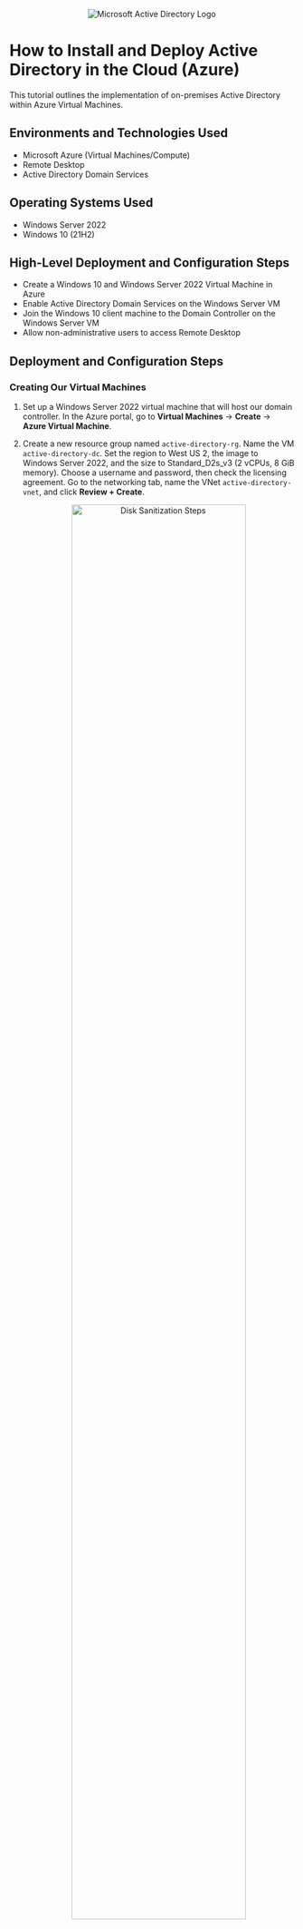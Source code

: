 <p align="center">
  <img src="https://i.imgur.com/pU5A58S.png" alt="Microsoft Active Directory Logo"/>
</p>

# How to Install and Deploy Active Directory in the Cloud (Azure)

This tutorial outlines the implementation of on-premises Active Directory within Azure Virtual Machines.

## Environments and Technologies Used
- Microsoft Azure (Virtual Machines/Compute)
- Remote Desktop
- Active Directory Domain Services

## Operating Systems Used
- Windows Server 2022
- Windows 10 (21H2)

## High-Level Deployment and Configuration Steps
- Create a Windows 10 and Windows Server 2022 Virtual Machine in Azure
- Enable Active Directory Domain Services on the Windows Server VM
- Join the Windows 10 client machine to the Domain Controller on the Windows Server VM
- Allow non-administrative users to access Remote Desktop

## Deployment and Configuration Steps

### Creating Our Virtual Machines

1. Set up a Windows Server 2022 virtual machine that will host our domain controller. In the Azure portal, go to **Virtual Machines** → **Create** → **Azure Virtual Machine**.
2. Create a new resource group named `active-directory-rg`. Name the VM `active-directory-dc`. Set the region to West US 2, the image to Windows Server 2022, and the size to Standard_D2s_v3 (2 vCPUs, 8 GiB memory). Choose a username and password, then check the licensing agreement. Go to the networking tab, name the VNet `active-directory-vnet`, and click **Review + Create**.
   <p align="center">
     <img src="https://imgur.com/XrjrPji.png" height="80%" width="80%" alt="Disk Sanitization Steps"/>
   </p>
3. Set up a client machine to connect to the domain controller on Windows Server. Again, select **Create** on the Virtual Machines tab, using the same resource group. Name it `active-directory-client`, and set the region to West US 2. Use Windows 10 as the image, and the size as Standard D2s v3 (2 vCPUs, 8 GiB memory). Choose a username and password, check the licensing agreement, and ensure it is in the same network as the Windows Server VM. Click **Review + Create**.
4. Set the Domain Controller's NIC's private IP address to static. Go to the Virtual Machines tab, click on `active-directory-dc`, then go to **Networking** → **Network Settings**. Click on the virtual NIC, then on **ip-config1**. Change the private IP setting from dynamic to static.
5. For testing purposes, disable the Windows Firewall on `active-directory-dc`. Once logged in to the VM, right-click the start menu and select **Run**. Type `wf.msc`, click **Windows Defender Firewall Properties**, and turn off the firewall for the Domain, Private, and Public Profile tabs.
   <p align="center">
     <img src="https://imgur.com/l2geFfX.png" height="80%" width="80%" alt="Disk Sanitization Steps"/>
   </p>
6. Set `active-directory-client`'s DNS server to `active-directory-dc`'s private IP address. On `active-directory-client`, go to **Networking** → **Network Settings**. Click on the virtual NIC, then go to **DNS Servers**, choose 'Custom', and enter `active-directory-dc`'s private IP. Log into `active-directory-client` and ping `active-directory-dc`'s private IP address. Restart `active-directory-client` from the Azure Portal. You can run `ipconfig /all` to check if the DNS settings reflect the domain controller's private IP.
   <p align="center">
     <img src="https://imgur.com/8DriULG.png" height="80%" width="80%" alt="Disk Sanitization Steps"/>
   </p>
7. Install Active Directory Domain Services on `active-directory-dc`. Once logged into the VM, go to **Server Manager**, then **Add Roles and Features**. Click next until you reach **Select Server Roles**. Check **Active Directory Domain Services** and then click **Install**.
   <p align="center">
     <img src="https://imgur.com/CicuXFZ.png" height="80%" width="80%" alt="Disk Sanitization Steps"/>
   </p>
8. Promote `active-directory-dc` to a domain controller. In Server Manager, click the flag in the upper right corner. Select **Promote this server to a domain controller**, create a new forest with the name `sampledomain.com`, and create a password. Click through the prompts and install. The computer should automatically restart.
   <p align="center">
     <img src="https://imgur.com/JqtkKVX.png" height="80%" width="80%" alt="Disk Sanitization Steps"/>
   </p>

9. Create a domain admin user within the domain controller using the newly created domain user credentials. Your domain login should look like: `DOMAIN\user` followed by your password. To create a domain admin account:
   - Open **Active Directory Users and Computers**.
   - Right-click `mydomain.com` and add two **Organizational Units**: `_EMPLOYEES` and `_ADMINS`.
   - Create a user to put in the `_ADMINS` organizational unit. Right-click the OU and select **New** → **User**.
   - Fill in the user's first name, last name, and domain account name.
   - Add this user to the Domain Admins Security group by right-clicking **Properties** → **Member Of** → **Add**. Enter `Domain Admins`, click **Apply**, then **OK**. Log out and log in as the newly created domain admin.
   -  - Create four users to put in the `_EMPLOYEES` organizational unit. Right-click the OU and select **New** → **User**.
   - Fill in the user's first name last name, and domain account name.
   <p align="center">
     <img src="https://imgur.com/QNjMygk.png" height="80%" width="80%" alt="Disk Sanitization Steps"/>
   </p>

10. Join `active-directory-client` to the domain. Log in to that PC and go to **Start** → **System** → **Rename this PC (Advanced)** → **Computer Name**. Join the domain `mydomain.com`. Verify that `active-directory-client` is part of the domain by logging into the domain controller and navigating to **Active Directory Users and Computers** → `mydomain.com` → **Computers**.
    <p align="center">
      <img src="https://imgur.com/LgSVIrH.png" height="80%" width="80%" alt="Disk Sanitization Steps"/>
    </p>

11. Login to `active-directory-client` as the domain admin user. Go to **System** → **Remote Desktop** → **User Accounts** → **Select Users that Can Remotely Access this PC**, and add **Domain Users**.
    <p align="center">
      <img src="https://imgur.com/PR03uDI.png" height="80%" width="80%" alt="Disk Sanitization Steps"/>
    </p>

